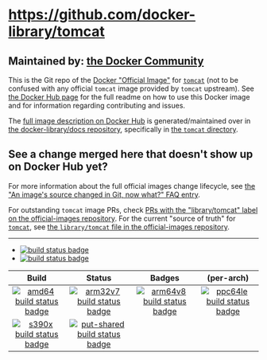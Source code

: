 # https://github.com/docker-library/tomcat



## Maintained by: [the Docker Community](https://github.com/docker-library/tomcat)

This is the Git repo of the [Docker "Official Image"](https://github.com/docker-library/official-images#what-are-official-images) for [`tomcat`](https://hub.docker.com/_/tomcat/) (not to be confused with any official `tomcat` image provided by `tomcat` upstream). See [the Docker Hub page](https://hub.docker.com/_/tomcat/) for the full readme on how to use this Docker image and for information regarding contributing and issues.

The [full image description on Docker Hub](https://hub.docker.com/_/tomcat/) is generated/maintained over in [the docker-library/docs repository](https://github.com/docker-library/docs), specifically in [the `tomcat` directory](https://github.com/docker-library/docs/tree/master/tomcat).

## See a change merged here that doesn't show up on Docker Hub yet?

For more information about the full official images change lifecycle, see [the "An image's source changed in Git, now what?" FAQ entry](https://github.com/docker-library/faq#an-images-source-changed-in-git-now-what).

For outstanding `tomcat` image PRs, check [PRs with the "library/tomcat" label on the official-images repository](https://github.com/docker-library/official-images/labels/library%2Ftomcat). For the current "source of truth" for [`tomcat`](https://hub.docker.com/_/tomcat/), see [the `library/tomcat` file in the official-images repository](https://github.com/docker-library/official-images/blob/master/library/tomcat).

---

-	[![build status badge](https://img.shields.io/github/workflow/status/docker-library/tomcat/GitHub%20CI/master?label=GitHub%20CI)](https://github.com/docker-library/tomcat/actions?query=workflow%3A%22GitHub+CI%22+branch%3Amaster)
-	[![build status badge](https://img.shields.io/jenkins/s/https/doi-janky.infosiftr.net/job/update.sh/job/tomcat.svg?label=Automated%20update.sh)](https://doi-janky.infosiftr.net/job/update.sh/job/tomcat/)

| Build | Status | Badges | (per-arch) |
|:-:|:-:|:-:|:-:|
| [![amd64 build status badge](https://img.shields.io/jenkins/s/https/doi-janky.infosiftr.net/job/multiarch/job/amd64/job/tomcat.svg?label=amd64)](https://doi-janky.infosiftr.net/job/multiarch/job/amd64/job/tomcat/) | [![arm32v7 build status badge](https://img.shields.io/jenkins/s/https/doi-janky.infosiftr.net/job/multiarch/job/arm32v7/job/tomcat.svg?label=arm32v7)](https://doi-janky.infosiftr.net/job/multiarch/job/arm32v7/job/tomcat/) | [![arm64v8 build status badge](https://img.shields.io/jenkins/s/https/doi-janky.infosiftr.net/job/multiarch/job/arm64v8/job/tomcat.svg?label=arm64v8)](https://doi-janky.infosiftr.net/job/multiarch/job/arm64v8/job/tomcat/) | [![ppc64le build status badge](https://img.shields.io/jenkins/s/https/doi-janky.infosiftr.net/job/multiarch/job/ppc64le/job/tomcat.svg?label=ppc64le)](https://doi-janky.infosiftr.net/job/multiarch/job/ppc64le/job/tomcat/) |
| [![s390x build status badge](https://img.shields.io/jenkins/s/https/doi-janky.infosiftr.net/job/multiarch/job/s390x/job/tomcat.svg?label=s390x)](https://doi-janky.infosiftr.net/job/multiarch/job/s390x/job/tomcat/) | [![put-shared build status badge](https://img.shields.io/jenkins/s/https/doi-janky.infosiftr.net/job/put-shared/job/light/job/tomcat.svg?label=put-shared)](https://doi-janky.infosiftr.net/job/put-shared/job/light/job/tomcat/) |

<!-- THIS FILE IS GENERATED BY https://github.com/docker-library/docs/blob/master/generate-repo-stub-readme.sh -->
